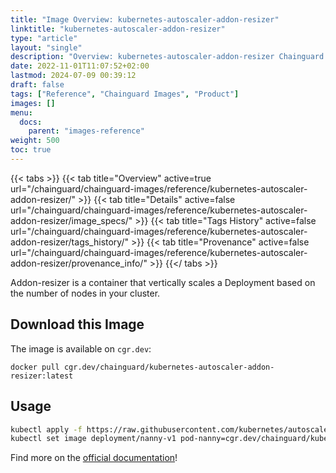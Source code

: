 ```yaml
---
title: "Image Overview: kubernetes-autoscaler-addon-resizer"
linktitle: "kubernetes-autoscaler-addon-resizer"
type: "article"
layout: "single"
description: "Overview: kubernetes-autoscaler-addon-resizer Chainguard Image"
date: 2022-11-01T11:07:52+02:00
lastmod: 2024-07-09 00:39:12
draft: false
tags: ["Reference", "Chainguard Images", "Product"]
images: []
menu: 
  docs: 
    parent: "images-reference"
weight: 500
toc: true
---
```


{{< tabs >}}
{{< tab title="Overview" active=true url="/chainguard/chainguard-images/reference/kubernetes-autoscaler-addon-resizer/" >}}
{{< tab title="Details" active=false url="/chainguard/chainguard-images/reference/kubernetes-autoscaler-addon-resizer/image_specs/" >}}
{{< tab title="Tags History" active=false url="/chainguard/chainguard-images/reference/kubernetes-autoscaler-addon-resizer/tags_history/" >}}
{{< tab title="Provenance" active=false url="/chainguard/chainguard-images/reference/kubernetes-autoscaler-addon-resizer/provenance_info/" >}}
{{</ tabs >}}



<!--overview:start-->
Addon-resizer is a container that vertically scales a Deployment based on the number of nodes in your cluster.
<!--overview:end-->

## Download this Image

The image is available on `cgr.dev`:

```
docker pull cgr.dev/chainguard/kubernetes-autoscaler-addon-resizer:latest
```


<!--body:start-->
## Usage

```bash
kubectl apply -f https://raw.githubusercontent.com/kubernetes/autoscaler/master/addon-resizer/deploy/example.yaml
kubectl set image deployment/nanny-v1 pod-nanny=cgr.dev/chainguard/kubernetes-autoscaler-addon-resizer:latest
```

Find more on the [official documentation](https://github.com/kubernetes/autoscaler/blob/master/addon-resizer/README.md)!
<!--body:end-->

